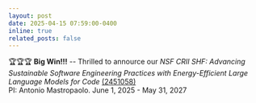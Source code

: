 ```yaml
---
layout: post
date: 2025-04-15 07:59:00-0400
inline: true
related_posts: false
---
```



<p>🏆🏆🏆 <b>Big Win!!!</b> -- Thrilled to annource our <em>NSF CRII SHF: Advancing Sustainable Software Engineering Practices with Energy-Efficient Large Language Models for Code </em> 
<a href="https://www.nsf.gov/awardsearch/showAward?AWD_ID=2451058&HistoricalAwards=false">(2451058)</a>
<br> PI: Antonio Mastropaolo. June 1, 2025 - May 31, 2027
</p>
